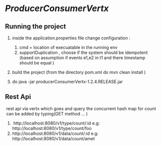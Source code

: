 # *ProducerConsumerVertx*


## Running the project 
1.  inside the application.properties file change configuration : 

    1. cmd = location of execuatable  in the running env 
    2. supportDuplication , choose if the system should be idempotent (based on assumption if events e1,e2 in t1 and there timestamp should be equal  )
     
2. build the project (from the directory pom.xml do mvn clean install )

3. do java -jar producerConsumerVertx-1.2.4.RELEASE.jar 

## Rest Api
  rest api via vertx which goes and query the concurrent hash map for count  can be added by typing(GET method ... ) 

1.   http://localhost:8080/v1/type/count/:id  e.g: http://localhost:8080/v1/type/count/foo
2.   http://localhost:8080/v1/data/count/:id e.g: http://localhost:8080/v1/data/count/amet 


